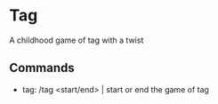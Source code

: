 # Tag
 
A childhood game of tag with a twist

## Commands
- tag: /tag <start/end> | start or end the game of tag
